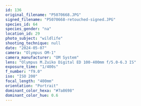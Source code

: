 ```yaml
---
id: 136
original_filename: "P5070668.JPG"
signed_filename: "P5070668-retouched-signed.JPG"
species_id: 64
species_gender: "na"
location_id: 29
photo_subject: "wildlife"
shooting_technique: null
date: "2024-05-07"
camera: "Olympus OM-1"
camera_manufacturer: "OM System"
lens: "Olympus M.Zuiko Digital ED 100-400mm f/5.0-6.3 IS"
exposure_time: "1/400s"
f_number: "f9.0"
iso: "ISO 200"
focal_length: "400mm"
orientation: "Portrait"
dominant_color_hexa: "#7a8698"
dominant_color_hue: 0.6
---
```

